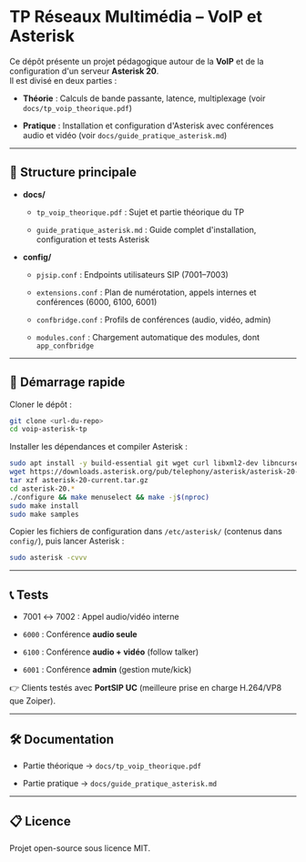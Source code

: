 
# TP Réseaux Multimédia – VoIP et Asterisk

Ce dépôt présente un projet pédagogique autour de la **VoIP** et de la configuration d'un serveur **Asterisk 20**.  
Il est divisé en deux parties :

-   **Théorie** : Calculs de bande passante, latence, multiplexage (voir `docs/tp_voip_theorique.pdf`)
    
-   **Pratique** : Installation et configuration d'Asterisk avec conférences audio et vidéo (voir `docs/guide_pratique_asterisk.md`)
    

----------

## 📂 Structure principale

-   **docs/**
    
    -   `tp_voip_theorique.pdf` : Sujet et partie théorique du TP
        
    -   `guide_pratique_asterisk.md` : Guide complet d'installation, configuration et tests Asterisk
        
-   **config/**
    
    -   `pjsip.conf` : Endpoints utilisateurs SIP (7001–7003)
        
    -   `extensions.conf` : Plan de numérotation, appels internes et conférences (6000, 6100, 6001)
        
    -   `confbridge.conf` : Profils de conférences (audio, vidéo, admin)
        
    -   `modules.conf` : Chargement automatique des modules, dont `app_confbridge`
        

----------

## 🚀 Démarrage rapide

Cloner le dépôt :

```bash
git clone <url-du-repo>
cd voip-asterisk-tp

```

Installer les dépendances et compiler Asterisk :

```bash
sudo apt install -y build-essential git wget curl libxml2-dev libncurses5-dev uuid-dev libjansson-dev libsqlite3-dev pkg-config libssl-dev libedit-dev
wget https://downloads.asterisk.org/pub/telephony/asterisk/asterisk-20-current.tar.gz
tar xzf asterisk-20-current.tar.gz
cd asterisk-20.*
./configure && make menuselect && make -j$(nproc)
sudo make install
sudo make samples

```

Copier les fichiers de configuration dans `/etc/asterisk/` (contenus dans `config/`), puis lancer Asterisk :

```bash
sudo asterisk -cvvv

```

----------

## 📞 Tests

-   7001 ↔ 7002 : Appel audio/vidéo interne
    
-   `6000` : Conférence **audio seule**
    
-   `6100` : Conférence **audio + vidéo** (follow talker)
    
-   `6001` : Conférence **admin** (gestion mute/kick)
    

👉 Clients testés avec **PortSIP UC** (meilleure prise en charge H.264/VP8 que Zoiper).

----------

## 🛠️ Documentation

-   Partie théorique → `docs/tp_voip_theorique.pdf`
    
-   Partie pratique → `docs/guide_pratique_asterisk.md`
    

----------

## 📋 Licence

Projet open-source sous licence MIT.
